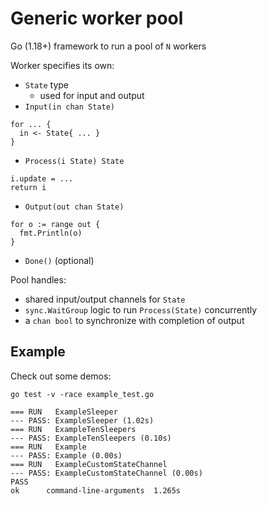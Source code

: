 # Generic worker pool

Go (1.18+) framework to run a pool of `N` workers

Worker specifies its own:
* `State` type
  * used for input and output
* `Input(in chan State)`
```
for ... {
  in <- State{ ... }
}
```
* `Process(i State) State`
```
i.update = ...
return i
```
* `Output(out chan State)`
```
for o := range out {
  fmt.Println(o)
}
```
* `Done()` (optional)

Pool handles:
* shared input/output channels for `State`
* `sync.WaitGroup` logic to run `Process(State)` concurrently
* a `chan bool` to synchronize with completion of output

## Example
Check out some demos:
```
go test -v -race example_test.go
```
```
=== RUN   ExampleSleeper
--- PASS: ExampleSleeper (1.02s)
=== RUN   ExampleTenSleepers
--- PASS: ExampleTenSleepers (0.10s)
=== RUN   Example
--- PASS: Example (0.00s)
=== RUN   ExampleCustomStateChannel
--- PASS: ExampleCustomStateChannel (0.00s)
PASS
ok  	command-line-arguments	1.265s
```

